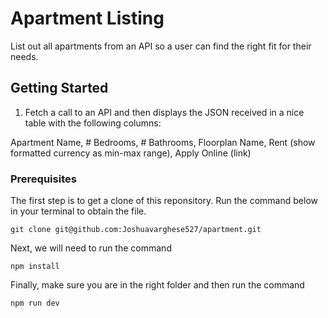 # Apartment Listing

List out all apartments from an API so a user can find the right fit for their needs. 

## Getting Started

1. Fetch a call to an API and then displays the JSON received in a nice table with the following columns:

Apartment Name, # Bedrooms, # Bathrooms, Floorplan Name, Rent (show formatted currency as min-max range), Apply Online (link)

### Prerequisites

The first step is to get a clone of this reponsitory. Run the command below in your terminal to obtain the file.

```
git clone git@github.com:Joshuavarghese527/apartment.git
```

Next, we will need to run the command 

```
npm install
```

Finally, make sure you are in the right folder and then run the command 


```
npm run dev
```

